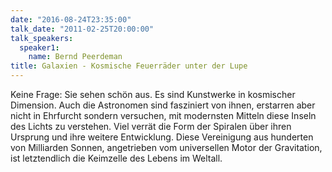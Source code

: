 ```yaml
---
date: "2016-08-24T23:35:00"
talk_date: "2011-02-25T20:00:00"
talk_speakers:
  speaker1:
    name: Bernd Peerdeman
title: Galaxien - Kosmische Feuerräder unter der Lupe
---
```


Keine Frage: Sie sehen schön aus. Es sind Kunstwerke in kosmischer Dimension. Auch die Astronomen sind fasziniert von ihnen, erstarren aber nicht in Ehrfurcht sondern versuchen, mit modernsten Mitteln diese Inseln des Lichts zu verstehen.
Viel verrät die Form der Spiralen über ihren Ursprung und ihre weitere Entwicklung. Diese Vereinigung aus hunderten von Milliarden Sonnen, angetrieben vom universellen Motor der Gravitation, ist letztendlich die Keimzelle des Lebens im Weltall.
